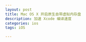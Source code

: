 ```yaml
---
layout: post
title: Mac OS X 开启原生自带虚拟内存盘
description: 加速 Xcode 编译速度
categories: ios
tags: iOS

---
```

# 